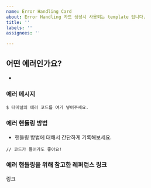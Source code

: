 ```yaml
---
name: Error Handling Card
about: Error Handling 카드 생성시 사용되는 template 입니다.
title: ''
labels: ''
assignees: ''

---
```


## 어떤 에러인가요?
-
### 에러 메시지
```
$ 터미널의 에러 코드를 여기 넣어주세요.
```

### 에러 핸들링 방법
- 핸들링 방법에 대해서 간단하게 기록해보세요.
```
// 코드가 들어가도 좋아요!
```
### 에러 핸들링을 위해 참고한 레퍼런스 링크
링크

